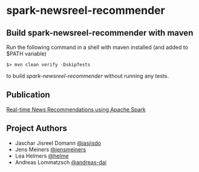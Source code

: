 # spark-newsreel-recommender

## Build spark-newsreel-recommender with maven

Run the following command in a shell with maven installed (and added to $PATH variable)

```
$> mvn clean verify -DskipTests
```

to build *spark-newsreel-recommender* without running any tests. 

## Publication

[Real-time News Recommendations using Apache Spark](http://ceur-ws.org/Vol-1609/16090628.pdf)

## Project Authors

* Jaschar Jisreel Domann [@jasjisdo](https://github.com/jasjisdo)
* Jens Meiners [@jensmeiners](https://github.com/JensMeiners)
* Lea Helmers [@helme](https://github.com/helme)
*  Andreas Lommatzsch [@andreas-dai](https://github.com/andreas-dai)
